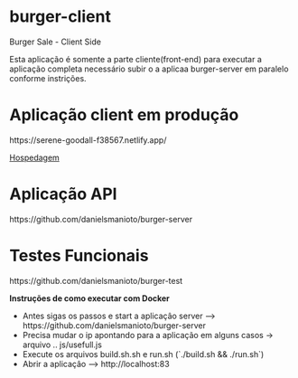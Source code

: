 # burger-client
Burger Sale - Client Side

<p>
Esta aplicação é somente a parte cliente(front-end) para executar a aplicação completa  necessário subir o a aplicaa burger-server em paralelo conforme instrições.
</p>

# Aplicação client em produção
<p>
  https://serene-goodall-f38567.netlify.app/
</p>

<a href="https://www.netlify.com/">Hospedagem</a>

# Aplicação API
<p>
https://github.com/danielsmanioto/burger-server
</p>

# Testes Funcionais
<p>
  https://github.com/danielsmanioto/burger-test
</p>

<b>Instruções de como executar com Docker</b>
<ul>
  <li>Antes sigas os passos e start a aplicaçâo server --> https://github.com/danielsmanioto/burger-server</li>
  <li>Precisa mudar o ip apontando para a aplicação em alguns casos ->  arquivo .. js/usefull.js </li>
  <li>Execute os arquivos build.sh.sh e run.sh (`./build.sh && ./run.sh`) </li>
  <li>Abrir a aplicaçâo --> http://localhost:83 </li>
</ul>




